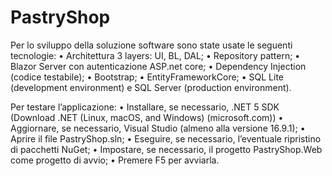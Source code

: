 # PastryShop
Per lo sviluppo della soluzione software sono state usate le seguenti tecnologie:
•	Architettura 3 layers: UI, BL, DAL;
•	Repository pattern;
•	Blazor Server con autenticazione ASP.net core;
•	Dependency Injection (codice testabile);
•	Bootstrap;
•	EntityFrameworkCore;
•	SQL Lite (development environment) e SQL Server (production environment).

Per testare l’applicazione:
•	Installare, se necessario, .NET 5 SDK (Download .NET (Linux, macOS, and Windows) (microsoft.com)) 
•	Aggiornare, se necessario, Visual Studio (almeno alla versione 16.9.1);
•	Aprire il file PastryShop.sln;
•	Eseguire, se necessario, l’eventuale ripristino di pacchetti NuGet;
•	Impostare, se necessario, il progetto PastryShop.Web come progetto di avvio;
•	Premere F5 per avviarla.
